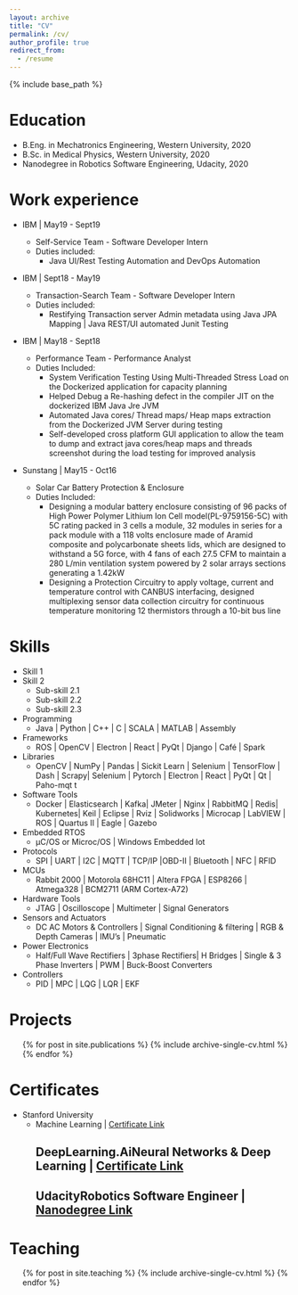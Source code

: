 ```yaml
---
layout: archive
title: "CV"
permalink: /cv/
author_profile: true
redirect_from:
  - /resume
---
```


{% include base_path %}

Education
======
* B.Eng. in Mechatronics Engineering, Western University, 2020
* B.Sc. in Medical Physics, Western University, 2020
* Nanodegree in Robotics Software Engineering, Udacity, 2020

Work experience
======
* IBM | May19 - Sept19
  * Self-Service Team - Software Developer Intern
  * Duties included:
    * Java UI/Rest Testing Automation and DevOps Automation

* IBM | Sept18 - May19
  * Transaction-Search Team - Software Developer Intern
  * Duties included:
    * Restifying Transaction server Admin metadata using Java JPA Mapping | Java REST/UI automated Junit Testing

* IBM | May18 - Sept18
  * Performance Team - Performance Analyst
  * Duties Included:
    * System Verification Testing Using Multi-Threaded Stress Load on the Dockerized application for capacity planning
    * Helped Debug a Re-hashing defect in the compiler JIT on the dockerized IBM Java Jre JVM
    * Automated Java cores/ Thread maps/ Heap maps extraction from the Dockerized JVM Server during testing
    * Self-developed cross platform GUI application to allow the team to dump and extract java cores/heap maps and threads screenshot during the load testing for improved analysis

* Sunstang | May15 - Oct16
  * Solar Car Battery Protection & Enclosure
  * Duties Included:
    * Designing a modular battery enclosure consisting of 96 packs of High Power Polymer Lithium Ion Cell model(PL-9759156-5C) with 5C rating packed in 3 cells a module, 32 modules in series for a pack module with a 118 volts enclosure made of Aramid composite and polycarbonate sheets lids, which are designed to withstand a 5G force, with 4 fans of each 27.5 CFM to maintain a 280 L/min ventilation system powered by 2 solar arrays sections generating a 1.42kW
    * Designing a Protection Circuitry to apply voltage, current and temperature control with CANBUS interfacing, designed multiplexing sensor data collection circuitry for continuous temperature monitoring 12 thermistors through a 10-bit bus line

Skills
======
* Skill 1
* Skill 2
  * Sub-skill 2.1
  * Sub-skill 2.2
  * Sub-skill 2.3
* Programming
  * Java | Python | C++ | C | SCALA | MATLAB | Assembly
* Frameworks
  * ROS | OpenCV | Electron | React | PyQt | Django | Café | Spark
* Libraries
  * OpenCV | NumPy | Pandas | Sickit Learn | Selenium | TensorFlow | Dash | Scrapy| Selenium | Pytorch | Electron | React | PyQt | Qt | Paho-mqt t
* Software Tools
  * Docker | Elasticsearch | Kafka| JMeter | Nginx | RabbitMQ | Redis| Kubernetes| Keil | Eclipse | Rviz | Solidworks | Microcap | LabVIEW | ROS | Quartus II | Eagle | Gazebo
* Embedded RTOS
  * μC/OS or Microc/OS | Windows Embedded Iot
* Protocols
  * SPI | UART | I2C | MQTT | TCP/IP |OBD-II | Bluetooth | NFC | RFID
* MCUs
  * Rabbit 2000 | Motorola 68HC11 | Altera FPGA | ESP8266 | Atmega328 | BCM2711 (ARM Cortex-A72)
* Hardware Tools
  * JTAG | Oscilloscope | Multimeter | Signal Generators
* Sensors and Actuators
  * DC AC Motors & Controllers | Signal Conditioning & filtering | RGB & Depth Cameras | IMU’s | Pneumatic
* Power Electronics
  * Half/Full Wave Rectifiers | 3phase Rectifiers| H Bridges | Single & 3 Phase Inverters | PWM | Buck-Boost Converters
* Controllers
  * PID | MPC | LQG | LQR | EKF

Projects
======
  <ul>{% for post in site.publications %}
    {% include archive-single-cv.html %}
  {% endfor %}</ul>

Certificates
======
* Stanford University
  * Machine Learning | <a href="https://www.coursera.org/account/accomplishments/certificate/RNS86HE2YSWK">Certificate Link</a></span></h2>
        <h2>DeepLearning.Ai<span>Neural Networks & Deep Learning | <a href="https://www.coursera.org/account/accomplishments/certificate/QVRRXSSRYT4C">Certificate Link</a></span></h2>
          <h2>Udacity<span>Robotics Software Engineer | <a href="https://graduation-api.udacity.com/api/certificate/RPCHDLGA/download">Nanodegree Link</a></span></h2>

Teaching
======
  <ul>{% for post in site.teaching %}
    {% include archive-single-cv.html %}
  {% endfor %}</ul>
